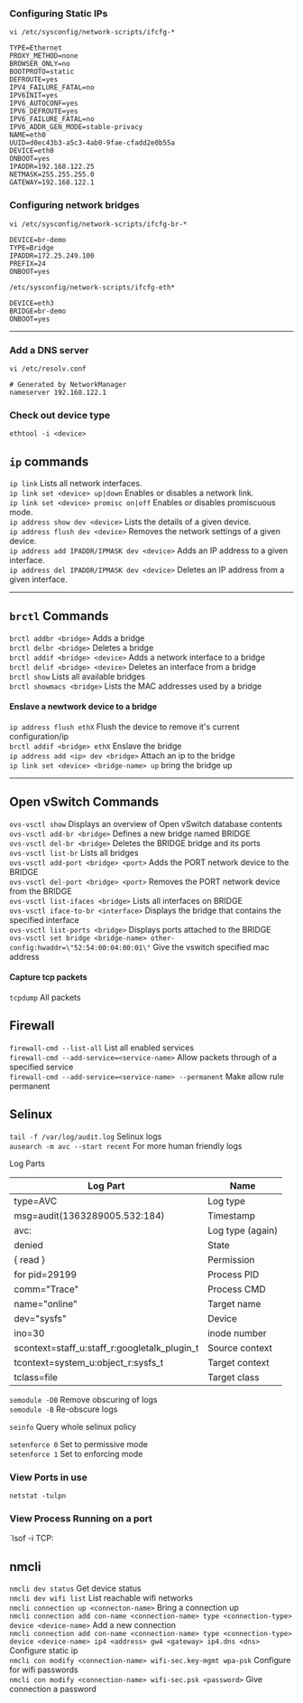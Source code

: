 ### Configuring Static IPs
`vi /etc/sysconfig/network-scripts/ifcfg-*` <br/>
```
TYPE=Ethernet
PROXY_METHOD=none
BROWSER_ONLY=no
BOOTPROTO=static
DEFROUTE=yes
IPV4_FAILURE_FATAL=no
IPV6INIT=yes
IPV6_AUTOCONF=yes
IPV6_DEFROUTE=yes
IPV6_FAILURE_FATAL=no
IPV6_ADDR_GEN_MODE=stable-privacy
NAME=eth0
UUID=d0ec43b3-a5c3-4ab0-9fae-cfadd2e0b55a
DEVICE=eth0
ONBOOT=yes
IPADDR=192.168.122.25
NETMASK=255.255.255.0
GATEWAY=192.168.122.1
```

### Configuring network bridges
`vi /etc/sysconfig/network-scripts/ifcfg-br-*` <br/>
```
DEVICE=br-demo
TYPE=Bridge
IPADDR=172.25.249.100
PREFIX=24
ONBOOT=yes
```

`/etc/sysconfig/network-scripts/ifcfg-eth*`
```
DEVICE=eth3
BRIDGE=br-demo
ONBOOT=yes
```

***


### Add a DNS server
`vi /etc/resolv.conf`
```
# Generated by NetworkManager
nameserver 192.168.122.1
```

### Check out device type
`ethtool -i <device>`

## `ip` commands
`ip link`	Lists all network interfaces. <br />
`ip link set <device> up|down`	Enables or disables a network link. <br />
`ip link set <device> promisc on|off`	Enables or disables promiscuous mode. <br />
`ip address show dev <device>`	Lists the details of a given device. <br />
`ip address flush dev <device>`	Removes the network settings of a given device. <br />
`ip address add IPADDR/IPMASK dev <device>`	Adds an IP address to a given interface. <br />
`ip address del IPADDR/IPMASK dev <device>`	Deletes an IP address from a given interface. <br />

***

## `brctl` Commands
`brctl addbr <bridge>` Adds a bridge <br />
`brctl delbr <bridge>` Deletes a bridge <br />
`brctl addif <bridge> <device>`	Adds a network interface to a bridge <br />
`brctl delif <bridge> <device>`	Deletes an interface from a bridge <br />
`brctl show` Lists all available bridges <br />
`brctl showmacs <bridge>`	Lists the MAC addresses used by a bridge <br />

#### Enslave a newtwork device to a bridge
`ip address flush ethX` Flush the device to remove it's current configuration/ip <br />
`brctl addif <bridge> ethX` Enslave the bridge <br />
`ip address add <ip> dev <bridge>` Attach an ip to the bridge <br />
`ip link set <device> <bridge-name> up` bring the bridge up <br />
***

## Open vSwitch Commands
`ovs-vsctl show` Displays an overview of Open vSwitch database contents <br />
`ovs-vsctl add-br <bridge>` Defines a new bridge named BRIDGE <br />
`ovs-vsctl del-br <bridge>` Deletes the BRIDGE bridge and its ports <br />
`ovs-vsctl list-br`	Lists all bridges <br />
`ovs-vsctl add-port <bridge> <port>` Adds the PORT network device to the BRIDGE <br />
`ovs-vsctl del-port <bridge> <port>` Removes the PORT network device from the BRIDGE <br />
`ovs-vsctl list-ifaces <bridge>` Lists all interfaces on BRIDGE <br />
`ovs-vsctl iface-to-br <interface>`	Displays the bridge that contains the specified interface <br />
`ovs-vsctl list-ports <bridge>`	Displays ports attached to the BRIDGE <br />
`ovs-vsctl set bridge <bridge-name> other-config:hwaddr=\"52:54:00:04:00:01\"` Give the vswitch specified mac address <br />

#### Capture tcp packets
`tcpdump` All packets <br />

## Firewall
`firewall-cmd --list-all` List all enabled services <br />
`firewall-cmd --add-service=<service-name>` Allow packets through of a specified service <br />
`firewall-cmd --add-service=<service-name> --permanent` Make allow rule permanent <br />


## Selinux
`tail -f /var/log/audit.log` Selinux logs <br />
`ausearch -m avc --start recent` For more human friendly logs <br />

Log Parts

| Log Part                                     | Name             |
|----------------------------------------------|------------------|
| type=AVC                                     | Log type         |
| msg=audit(1363289005.532:184)                | Timestamp        |
| avc:                                         | Log type (again) |
| denied                                       | State            |
| { read }                                     | Permission       |
| for pid=29199                                | Process PID      |
| comm="Trace"                                 | Process CMD      |
| name="online"                                | Target name      |
| dev="sysfs"                                  | Device           |
| ino=30                                       | inode number     |
| scontext=staff_u:staff_r:googletalk_plugin_t | Source context   |
| tcontext=system_u:object_r:sysfs_t           | Target context   |
| tclass=file                                  | Target class     |

`semodule -DB` Remove obscuring of logs <br />
`semodule -B` Re-obscure logs <br />

`seinfo` Query whole selinux policy <br />

`setenforce 0` Set to permissive mode <br />
`setenforce 1` Set to enforcing mode <br />

### View Ports in use
`netstat -tulpn`

### View Process Running on a port
`lsof -i TCP:<port-number>


## nmcli
`nmcli dev status` Get device status  <br />
`nmcli dev wifi list` List reachable wifi networks <br />
`nmcli connection up <connecton-name>` Bring a connection up  <br />
`nmcli connection add con-name <connection-name> type <connection-type> device <device-name>` Add a new connection <br />
`nmcli connection add con-name <connection-name> type <connection-type> device <device-name> ip4 <address> gw4 <gateway> ip4.dns <dns>` Configure static ip <br />
`nmcli con modify <connection-name> wifi-sec.key-mgmt wpa-psk` Configure for wifi passwords <br />
`nmcli con modify <connection-name> wifi-sec.psk <password>` Give connection a password <br />
